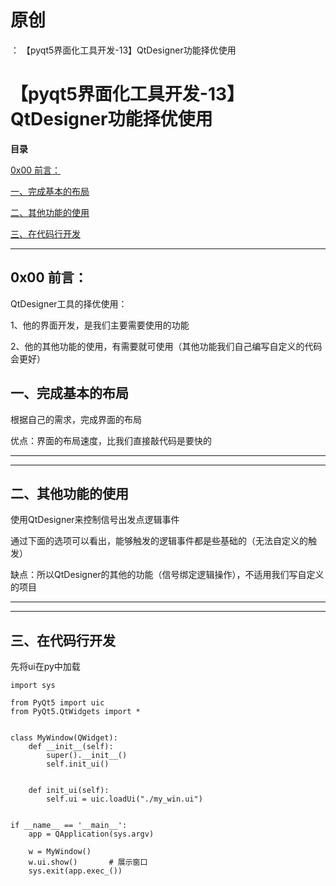 # 原创
：  【pyqt5界面化工具开发-13】QtDesigner功能择优使用

# 【pyqt5界面化工具开发-13】QtDesigner功能择优使用

**目录**

[0x00 前言：](#0x00%20%E5%89%8D%E8%A8%80%EF%BC%9A)

[一、完成基本的布局](#%E4%B8%80%E3%80%81%E5%AE%8C%E6%88%90%E5%9F%BA%E6%9C%AC%E7%9A%84%E5%B8%83%E5%B1%80)

[二、其他功能的使用](#%E4%BA%8C%E3%80%81%E5%85%B6%E4%BB%96%E5%8A%9F%E8%83%BD%E7%9A%84%E4%BD%BF%E7%94%A8)

[三、在代码行开发](#%E4%B8%89%E3%80%81%E5%9C%A8%E4%BB%A3%E7%A0%81%E8%A1%8C%E5%BC%80%E5%8F%91)

---


## 0x00 前言：

QtDesigner工具的择优使用：

1、他的界面开发，是我们主要需要使用的功能

2、他的其他功能的使用，有需要就可使用（其他功能我们自己编写自定义的代码会更好）

## 一、完成基本的布局

根据自己的需求，完成界面的布局

优点：界面的布局速度，比我们直接敲代码是要快的

---


---


## 二、其他功能的使用

使用QtDesigner来控制信号出发点逻辑事件

通过下面的选项可以看出，能够触发的逻辑事件都是些基础的（无法自定义的触发）

缺点：所以QtDesigner的其他的功能（信号绑定逻辑操作），不适用我们写自定义的项目

---


---


## 三、在代码行开发

先将ui在py中加载

```
import sys

from PyQt5 import uic
from PyQt5.QtWidgets import *


class MyWindow(QWidget):
    def __init__(self):
        super().__init__()
        self.init_ui()


    def init_ui(self):
        self.ui = uic.loadUi("./my_win.ui")


if __name__ == '__main__':
    app = QApplication(sys.argv)

    w = MyWindow()
    w.ui.show()       # 展示窗口
    sys.exit(app.exec_())
```
